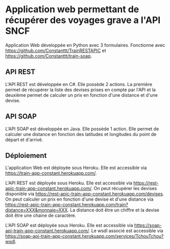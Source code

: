 # Application web permettant de récupérer des voyages grave a l'API SNCF

Application Web développée en Python avec 3 formulaires. 
Fonctionne avec https://github.com/Constanttt/TrainRESTAPIC et https://github.com/Constanttt/train-soap.

## API REST

L'API REST est développée en C#. Elle possède 2 actions. La première permet de récupérer la liste des devises prises en compte par l'API et la deuxième permet de calculer un prix en fonction d'une distance et d'une devise.

## API SOAP

L'API SOAP est développée en Java. Elle possède 1 action. Elle permet de calculer une distance en fonction des latitudes et longitudes du point de départ et d'arrivé.

## Déploiement

L'application Web est déployée sous Heroku. Elle est accessible via https://train-app-constant.herokuapp.com/.

L'API REST est déployée sous Heroku. Elle est accessible via https://rest-apic-train-app-constant.herokuapp.com/.
On peut récupérer les devises disponible via https://rest-apic-train-app-constant.herokuapp.com/devises.
On peut calculer un prix en fonction d'une devise et d'une distance via https://rest-apic-train-app-constant.herokuapp.com/train?distance=XXX&monnaie=XXX. La distance doit être un chiffre et la devise doit être une chaine de caractère.

L'API SOAP est déployée sous Heroku. Elle est accessible via https://soap-api-train-app-constant.herokuapp.com/.
Le wsdl associé est accessible via https://soap-api-train-app-constant.herokuapp.com/services/TchouTchou?wsdl.

